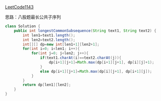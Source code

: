 [LeetCode1143](https://leetcode-cn.com/problems/longest-common-subsequence/)

思路：八股题最长公共子序列

```Java
class Solution {
    public int longestCommonSubsequence(String text1, String text2) {
        int len1=text1.length();
        int len2=text2.length();
        int[][] dp=new int[len1+1][len2+1];
        for(int i=0; i<len1; i++){
            for(int j=0; j<len2; j++){
                if(text1.charAt(i)==text2.charAt(j)){
                    dp[i+1][j+1]=Math.max(dp[i+1][j+1], dp[i][j]+1);
                }
                else dp[i+1][j+1]=Math.max(dp[i][j+1], dp[i+1][j]);
            }
        }
        return dp[len1][len2];
    }
}
```